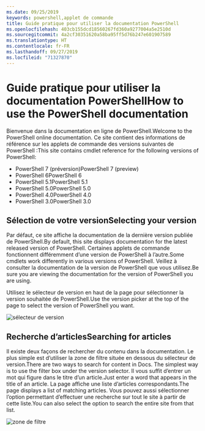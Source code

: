 ```yaml
---
ms.date: 09/25/2019
keywords: powershell,applet de commande
title: Guide pratique pour utiliser la documentation PowerShell
ms.openlocfilehash: 403cb155dcd18560267fd360a9277004a5e2510d
ms.sourcegitcommit: 4a2cf30351620a58ba95ff5d76b247e601907589
ms.translationtype: HT
ms.contentlocale: fr-FR
ms.lasthandoff: 09/27/2019
ms.locfileid: "71327870"
---
```

# <a name="how-to-use-the-powershell-documentation"></a><span data-ttu-id="9bb87-103">Guide pratique pour utiliser la documentation PowerShell</span><span class="sxs-lookup"><span data-stu-id="9bb87-103">How to use the PowerShell documentation</span></span>

<span data-ttu-id="9bb87-104">Bienvenue dans la documentation en ligne de PowerShell.</span><span class="sxs-lookup"><span data-stu-id="9bb87-104">Welcome to the PowerShell online documentation.</span></span> <span data-ttu-id="9bb87-105">Ce site contient des informations de référence sur les applets de commande des versions suivantes de PowerShell :</span><span class="sxs-lookup"><span data-stu-id="9bb87-105">This site contains cmdlet reference for the following versions of PowerShell:</span></span>

- <span data-ttu-id="9bb87-106">PowerShell 7 (préversion)</span><span class="sxs-lookup"><span data-stu-id="9bb87-106">PowerShell 7 (preview)</span></span>
- <span data-ttu-id="9bb87-107">PowerShell 6</span><span class="sxs-lookup"><span data-stu-id="9bb87-107">PowerShell 6</span></span>
- <span data-ttu-id="9bb87-108">PowerShell 5.1</span><span class="sxs-lookup"><span data-stu-id="9bb87-108">PowerShell 5.1</span></span>
- <span data-ttu-id="9bb87-109">PowerShell 5.0</span><span class="sxs-lookup"><span data-stu-id="9bb87-109">PowerShell 5.0</span></span>
- <span data-ttu-id="9bb87-110">PowerShell 4.0</span><span class="sxs-lookup"><span data-stu-id="9bb87-110">PowerShell 4.0</span></span>
- <span data-ttu-id="9bb87-111">PowerShell 3.0</span><span class="sxs-lookup"><span data-stu-id="9bb87-111">PowerShell 3.0</span></span>

## <a name="selecting-your-version"></a><span data-ttu-id="9bb87-112">Sélection de votre version</span><span class="sxs-lookup"><span data-stu-id="9bb87-112">Selecting your version</span></span>

<span data-ttu-id="9bb87-113">Par défaut, ce site affiche la documentation de la dernière version publiée de PowerShell.</span><span class="sxs-lookup"><span data-stu-id="9bb87-113">By default, this site displays documentation for the latest released version of PowerShell.</span></span> <span data-ttu-id="9bb87-114">Certaines applets de commande fonctionnent différemment d’une version de PowerShell à l’autre.</span><span class="sxs-lookup"><span data-stu-id="9bb87-114">Some cmdlets work differently in various versions of PowerShell.</span></span> <span data-ttu-id="9bb87-115">Veillez à consulter la documentation de la version de PowerShell que vous utilisez.</span><span class="sxs-lookup"><span data-stu-id="9bb87-115">Be sure you are viewing the documentation for the version of PowerShell you are using.</span></span>

<span data-ttu-id="9bb87-116">Utilisez le sélecteur de version en haut de la page pour sélectionner la version souhaitée de PowerShell.</span><span class="sxs-lookup"><span data-stu-id="9bb87-116">Use the version picker at the top of the page to select the version of PowerShell you want.</span></span>

![sélecteur de version](images/how-to-use-docs/picker-vall.gif)

## <a name="searching-for-articles"></a><span data-ttu-id="9bb87-118">Recherche d’articles</span><span class="sxs-lookup"><span data-stu-id="9bb87-118">Searching for articles</span></span>

<span data-ttu-id="9bb87-119">Il existe deux façons de rechercher du contenu dans la documentation. Le plus simple est d’utiliser la zone de filtre située en dessous du sélecteur de version.</span><span class="sxs-lookup"><span data-stu-id="9bb87-119">There are two ways to search for content in Docs. The simplest way is to use the filter box under the version selector.</span></span> <span data-ttu-id="9bb87-120">Il vous suffit d’entrer un mot qui figure dans le titre d’un article.</span><span class="sxs-lookup"><span data-stu-id="9bb87-120">Just enter a word that appears in the title of an article.</span></span> <span data-ttu-id="9bb87-121">La page affiche une liste d’articles correspondants.</span><span class="sxs-lookup"><span data-stu-id="9bb87-121">The page displays a list of matching articles.</span></span> <span data-ttu-id="9bb87-122">Vous pouvez aussi sélectionner l’option permettant d’effectuer une recherche sur tout le site à partir de cette liste.</span><span class="sxs-lookup"><span data-stu-id="9bb87-122">You can also select the option to search the entire site from that list.</span></span>

![zone de filtre](images/how-to-use-docs/filter-search.gif)
